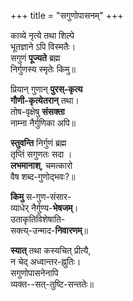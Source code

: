 +++
title = "सगुणोपासनम्"
+++

काव्ये नृत्ये तथा शिल्पे  
भूतज्ञाने ऽपि विस्मतैः।  
सगुणं **पूज्यते** ब्रह्म  
निर्गुणस्य स्मृतेः किमु॥

प्रियान् गुणान् **पुरस्-कृत्य**  
**गौणी-कृत्येतरान्** तथा।  
तोष-वृक्षेषु **संसक्ता**  
नाम्ना नैर्गुणिका अपि॥

**स्तुवन्ति** निर्गुणं ब्रह्म  
तृप्तिं सगुणतः सदा ।  
**लभमानाश्**, चमत्कारो  
वैष शब्द-गुणोद्भवः?॥ 

**किमु** स-गुण-संसार-  
व्याधेर् नैर्गुण्य-**भेषजम्**।  
उताकृतिविशेषाति-  
सक्त्य्-उन्माद-**निवारणम्**॥

**स्यात्** तथा कस्यचित् प्रीत्यै,  
न चेद् अध्वान्तर-ह्नुतिः।  
सगुणोपासनेनापि  
व्यक्त--सत्-तुष्टि-सन्ततेः॥
